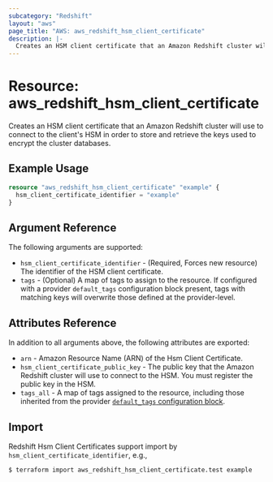 ```yaml
---
subcategory: "Redshift"
layout: "aws"
page_title: "AWS: aws_redshift_hsm_client_certificate"
description: |-
  Creates an HSM client certificate that an Amazon Redshift cluster will use to connect to the client's HSM in order to store and retrieve the keys used to encrypt the cluster databases.
---
```


# Resource: aws_redshift_hsm_client_certificate

Creates an HSM client certificate that an Amazon Redshift cluster will use to connect to the client's HSM in order to store and retrieve the keys used to encrypt the cluster databases.

## Example Usage

```terraform
resource "aws_redshift_hsm_client_certificate" "example" {
  hsm_client_certificate_identifier = "example"
}
```

## Argument Reference

The following arguments are supported:

* `hsm_client_certificate_identifier` - (Required, Forces new resource) The identifier of the HSM client certificate.
* `tags` - (Optional) A map of tags to assign to the resource. If configured with a provider `default_tags` configuration block present, tags with matching keys will overwrite those defined at the provider-level.

## Attributes Reference

In addition to all arguments above, the following attributes are exported:

* `arn` - Amazon Resource Name (ARN) of the Hsm Client Certificate.
* `hsm_client_certificate_public_key` - The public key that the Amazon Redshift cluster will use to connect to the HSM. You must register the public key in the HSM.
* `tags_all` - A map of tags assigned to the resource, including those inherited from the provider [`default_tags` configuration block](https://registry.terraform.io/providers/hashicorp/aws/latest/docs#default_tags-configuration-block).

## Import

Redshift Hsm Client Certificates support import by `hsm_client_certificate_identifier`, e.g.,

```console
$ terraform import aws_redshift_hsm_client_certificate.test example
```
